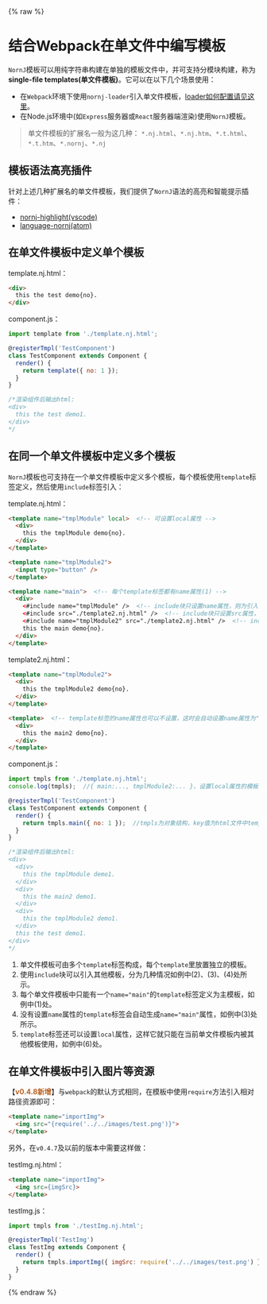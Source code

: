 {% raw %}
# 结合Webpack在单文件中编写模板

`NornJ`模板可以用纯字符串构建在单独的模板文件中，并可支持分模块构建，称为**single-file templates(单文件模板)**。它可以在以下几个场景使用：

* 在`Webpack`环境下使用`nornj-loader`引入单文件模板，[loader如何配置请见这里](https://github.com/joe-sky/nornj-loader/blob/master/README.md)。
* 在Node.js环境中(如`Express`服务器或`React`服务器端渲染)使用`NornJ`模板。

> 单文件模板的扩展名一般为这几种：
`*.nj.html`、`*.nj.htm`、`*.t.html`、`*.t.htm`、`*.nornj`、`*.nj`

## 模板语法高亮插件

针对上述几种扩展名的单文件模板，我们提供了`NornJ`语法的高亮和智能提示插件：

* [nornj-highlight(vscode)](https://github.com/joe-sky/nornj-highlight)
* [language-nornj(atom)](https://github.com/zyj1022/language-nornj)

## 在单文件模板中定义单个模板

template.nj.html：
```html
<div>
  this the test demo{no}.
</div>
```

component.js：

```js
import template from './template.nj.html';

@registerTmpl('TestComponent')
class TestComponent extends Component {
  render() {
    return template({ no: 1 });
  }
}

/*渲染组件后输出html:
<div>
  this the test demo1.
</div>
*/
```

## 在同一个单文件模板中定义多个模板

`NornJ`模板也可支持在一个单文件模板中定义多个模板，每个模板使用`template`标签定义，然后使用`include`标签引入：

template.nj.html：
```html
<template name="tmplModule" local>  <!-- 可设置local属性 -->
  <div>
    this the tmplModule demo{no}.
  </div>
</template>

<template name="tmplModule2">
  <input type="button" />
</template>

<template name="main">  <!-- 每个template标签都有name属性(1) -->
  <div>
    <#include name="tmplModule" />  <!-- include块只设置name属性，则为引入当前html文件中的其他模板(2) -->
    <#include src="./template2.nj.html" />  <!-- include块只设置src属性，则为引入其他文件中的主模板(3) -->
    <#include name="tmplModule2" src="./template2.nj.html" />  <!-- include块设置src和name属性，则为引入其他文件中的某个模板(4) -->
    this the main demo{no}.
  </div>
</template>
```

template2.nj.html：
```html
<template name="tmplModule2">
  <div>
    this the tmplModule2 demo{no}.
  </div>
</template>

<template>  <!-- template标签的name属性也可以不设置，这时会自动设置name属性为"main"(5) -->
  <div>
    this the main2 demo{no}.
  </div>
</template>
```

component.js：

```js
import tmpls from './template.nj.html';
console.log(tmpls);  //{ main:..., tmplModule2:... }，设置local属性的模板无法获取(6)

@registerTmpl('TestComponent')
class TestComponent extends Component {
  render() {
    return tmpls.main({ no: 1 });  //tmpls为对象结构，key值为html文件中template标签的name属性
  }
}

/*渲染组件后输出html:
<div>
  <div>
    this the tmplModule demo1.
  </div>
  <div>
    this the main2 demo1.
  </div>
  <div>
    this the tmplModule2 demo1.
  </div>
  this the test demo1.
</div>
*/
```

1. 单文件模板可由多个`template`标签构成，每个`template`里放置独立的模板。
2. 使用`include`块可以引入其他模板，分为几种情况如例中(2)、(3)、(4)处所示。
3. 每个单文件模板中只能有一个`name="main"`的`template`标签定义为主模板，如例中(1)处。
4. 没有设置`name`属性的`template`标签会自动生成`name="main"`属性，如例中(3)处所示。
5. `template`标签还可以设置`local`属性，这样它就只能在当前单文件模板内被其他模板使用，如例中(6)处。

## 在单文件模板中引入图片等资源

【<b style="color:#b96121">v0.4.8新增</b>】与`webpack`的默认方式相同，在模板中使用`require`方法引入相对路径资源即可：

```html
<template name="importImg">
  <img src="{require('../../images/test.png')}">
</template>
```

另外，在`v0.4.7`及以前的版本中需要这样做：

testImg.nj.html：

```html
<template name="importImg">
  <img src={imgSrc}>
</template>
```

testImg.js：

```js
import tmpls from './testImg.nj.html';

@registerTmpl('TestImg')
class TestImg extends Component {
  render() {
    return tmpls.importImg({ imgSrc: require('../../images/test.png') });  //在js文件中使用require方法引入相对路径图片，再传到模板中
  }
}
```
{% endraw %}